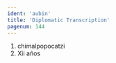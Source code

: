 ```yaml
---
ident: 'aubin'
title: 'Diplomatic Transcription'
pagenum: 144
---
```

1.	chimalpopocatzi
2.	Xii años
